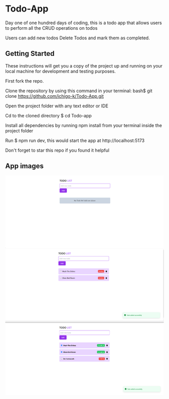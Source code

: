# Todo-App
Day one of one hundred days of coding, this is a todo app that allows users to perform all the CRUD operations on todos

Users can add new todos
Delete Todos and  mark them as completed.

## Getting Started
These instructions will get you a copy of the project up and running on your local machine for development and testing purposes.

First fork the repo.

Clone the repository by using this command in your terminal:
bash$ git clone https://github.com/ichigo-k/Todo-App.git

Open the project folder with any text editor or IDE 

Cd to  the cloned directory $ cd Todo-app

Install all dependencies by running npm install from your terminal inside the project folder

Run $ npm run dev, this would start the app at http://localhost:5173

Don't forget to star this repo if you found it helpful

## App images
![alt text](image.png)
![alt text](image-1.png)
![alt text](image-2.png)
